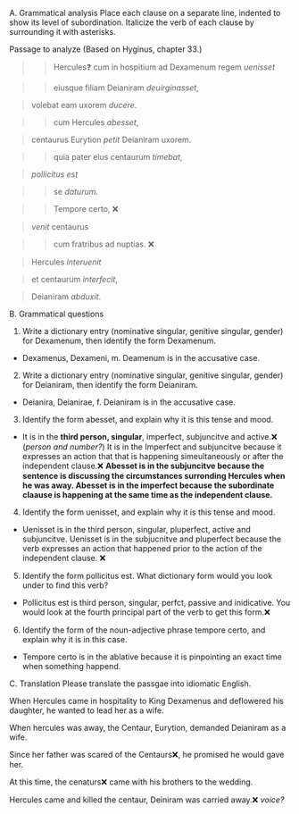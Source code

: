 A. Grammatical analysis
Place each clause on a separate line, indented to show its level of subordination. 
Italicize the verb of each clause by surrounding it with asterisks. 

Passage to analyze
(Based on Hyginus, chapter 33.)

>>Hercules❓ cum in hospitium ad Dexamenum regem *uenisset*

>>eiusque filiam Deianiram *deuirginasset*, 

>volebat eam uxorem *ducere*. 


>>cum Hercules *abesset*,

>centaurus Eurytion *petit* Deianiram uxorem.


>>quia pater eius centaurum *timebat*, 

>*pollicitus est* 

>>se *daturum*.


>>Tempore certo,  ❌

>*venit* centaurus 

>>cum fratribus ad nuptias. ❌


>Hercules *interuenit* 

>et centaurum *interfecit*, 

>Deianiram *abduxit*.



B. Grammatical questions
1. Write a dictionary entry (nominative singular, genitive singular, gender) for Dexamenum, then identify the form Dexamenum.
  - Dexamenus, Dexameni, m. Deamenum is in the accusative case.
2. Write a dictionary entry (nominative singular, genitive singular, gender) for Deianiram, then identify the form Deianiram.
  - Deianira, Deianirae, f. Deianiram is in the accusative case.
3. Identify the form abesset, and explain why it is this tense and mood.
  - It is in the **third person, singular**, imperfect, subjuncitve and active.❌ (*person and number?*) It is in the Imperfect and subjuncitve because it expresses an action that that is happening simeultaneously or after the independent clause.❌ **Abesset is in the subjuncitve because the sentence is discussing the circumstances surronding Hercules when he was away. Abesset is in the imperfect because the subordinate claause is happening at the same time as the independent clause.**
4. Identify the form uenisset, and explain why it is this tense and mood.
  - Uenisset is in the third person, singular, pluperfect, active and subjuncitve. Uenisset is in the subjucnitve and pluperfect because the verb expresses an action that happened prior to the action of the independent clause. ❌ 
5. Identify the form pollicitus est. What dictionary form would you look under to find this verb?
  - Pollicitus est is third person, singular, perfct, passive and inidicative. You would look at the fourth principal part of the verb to get this form.❌
6. Identify the form of the noun-adjective phrase tempore certo, and explain why it is in this case.
  - Tempore certo is in the ablative because it is pinpointing an exact time when something happend.


C. Translation
Please translate the passgae into idiomatic English.


When Hercules came in hospitality to King Dexamenus and deflowered his daughter, he wanted to lead her as a wife.

When hercules was away, the Centaur, Eurytion, demanded Deianiram as a wife.

Since her father was scared of the Centaurs❌, he promised he would gave her.

At this time, the cenaturs❌ came with his brothers to the wedding.

Hercules came and killed the centaur, 
Deiniram was carried away.❌ *voice?*
